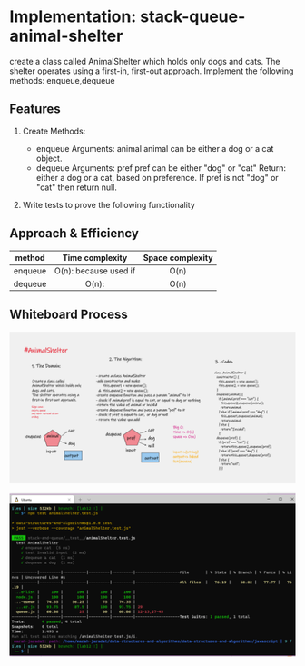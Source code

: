 # Implementation: stack-queue-animal-shelter

create a class called AnimalShelter which holds only dogs and cats.
The shelter operates using a first-in, first-out approach.
Implement the following methods: enqueue,dequeue


## Features

1. Create Methods:
   - enqueue
      Arguments: animal
      animal can be either a dog or a cat object.
   - dequeue
      Arguments: pref
      pref can be either "dog" or "cat"
      Return: either a dog or a cat, based on preference.
      If pref is not "dog" or "cat" then return null.

2. Write tests to prove the following functionality

## Approach & Efficiency

| method|Time complexity |Space complexity | 
| :---: | :---: | :---: |
| enqueue|O(n): because used if | O(n)|
| dequeue|O(n): |O(n) |

## Whiteboard Process

![AnimalShelter](./../../linked-list/assets/animal.png)

![Animaltest](./../../linked-list/assets/animaltest.png)



